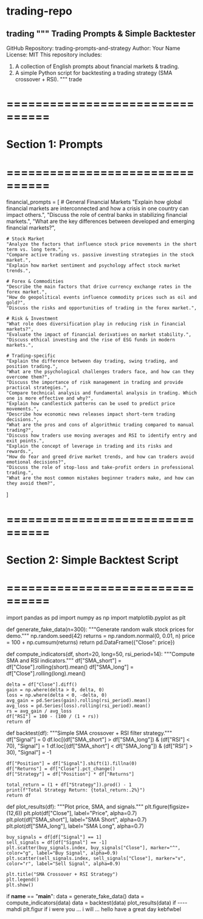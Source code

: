 # trading-repo
trading
"""
Trading Prompts & Simple Backtester
-----------------------------------

GitHub Repository: trading-prompts-and-strategy
Author: Your Name
License: MIT
This repository includes:
1. A collection of English prompts about financial markets & trading.
2. A simple Python script for backtesting a trading strategy (SMA crossover + RSI).
"""
trade
# ================================
# Section 1: Prompts
# ================================

financial_prompts = [
    # General Financial Markets
    "Explain how global financial markets are interconnected and how a crisis in one country can impact others.",
    "Discuss the role of central banks in stabilizing financial markets.",
    "What are the key differences between developed and emerging financial markets?",

    # Stock Market
    "Analyze the factors that influence stock price movements in the short term vs. long term.",
    "Compare active trading vs. passive investing strategies in the stock market.",
    "Explain how market sentiment and psychology affect stock market trends.",

    # Forex & Commodities
    "Describe the main factors that drive currency exchange rates in the forex market.",
    "How do geopolitical events influence commodity prices such as oil and gold?",
    "Discuss the risks and opportunities of trading in the forex market.",

    # Risk & Investment
    "What role does diversification play in reducing risk in financial markets?",
    "Evaluate the impact of financial derivatives on market stability.",
    "Discuss ethical investing and the rise of ESG funds in modern markets.",

    # Trading-specific
    "Explain the difference between day trading, swing trading, and position trading.",
    "What are the psychological challenges traders face, and how can they overcome them?",
    "Discuss the importance of risk management in trading and provide practical strategies.",
    "Compare technical analysis and fundamental analysis in trading. Which one is more effective and why?",
    "Explain how candlestick patterns can be used to predict price movements.",
    "Describe how economic news releases impact short-term trading decisions.",
    "What are the pros and cons of algorithmic trading compared to manual trading?",
    "Discuss how traders use moving averages and RSI to identify entry and exit points.",
    "Explain the concept of leverage in trading and its risks and rewards.",
    "How do fear and greed drive market trends, and how can traders avoid emotional decisions?",
    "Discuss the role of stop-loss and take-profit orders in professional trading.",
    "What are the most common mistakes beginner traders make, and how can they avoid them?",
]

# ================================
# Section 2: Simple Backtest Script
# ================================

import pandas as pd
import numpy as np
import matplotlib.pyplot as plt

def generate_fake_data(n=300):
    """Generate random walk stock prices for demo."""
    np.random.seed(42)
    returns = np.random.normal(0, 0.01, n)
    price = 100 + np.cumsum(returns)
    return pd.DataFrame({"Close": price})

def compute_indicators(df, short=20, long=50, rsi_period=14):
    """Compute SMA and RSI indicators."""
    df["SMA_short"] = df["Close"].rolling(short).mean()
    df["SMA_long"] = df["Close"].rolling(long).mean()

    delta = df["Close"].diff()
    gain = np.where(delta > 0, delta, 0)
    loss = np.where(delta < 0, -delta, 0)
    avg_gain = pd.Series(gain).rolling(rsi_period).mean()
    avg_loss = pd.Series(loss).rolling(rsi_period).mean()
    rs = avg_gain / avg_loss
    df["RSI"] = 100 - (100 / (1 + rs))
    return df

def backtest(df):
    """Simple SMA crossover + RSI filter strategy."""
    df["Signal"] = 0
    df.loc[(df["SMA_short"] > df["SMA_long"]) & (df["RSI"] < 70), "Signal"] = 1
    df.loc[(df["SMA_short"] < df["SMA_long"]) & (df["RSI"] > 30), "Signal"] = -1

    df["Position"] = df["Signal"].shift(1).fillna(0)
    df["Returns"] = df["Close"].pct_change()
    df["Strategy"] = df["Position"] * df["Returns"]

    total_return = (1 + df["Strategy"]).prod() - 1
    print(f"Total Strategy Return: {total_return:.2%}")
    return df

def plot_results(df):
    """Plot price, SMA, and signals."""
    plt.figure(figsize=(12,6))
    plt.plot(df["Close"], label="Price", alpha=0.7)
    plt.plot(df["SMA_short"], label="SMA Short", alpha=0.7)
    plt.plot(df["SMA_long"], label="SMA Long", alpha=0.7)

    buy_signals = df[df["Signal"] == 1]
    sell_signals = df[df["Signal"] == -1]
    plt.scatter(buy_signals.index, buy_signals["Close"], marker="^", color="g", label="Buy Signal", alpha=0.9)
    plt.scatter(sell_signals.index, sell_signals["Close"], marker="v", color="r", label="Sell Signal", alpha=0.9)

    plt.title("SMA Crossover + RSI Strategy")
    plt.legend()
    plt.show()

if __name__ == "__main__":
    data = generate_fake_data()
    data = compute_indicators(data)
    data = backtest(data)
    plot_results(data)
if ---- mahdi
plt.figur
if i were you ... i will ...
hello
have a great day
kebfwbel

